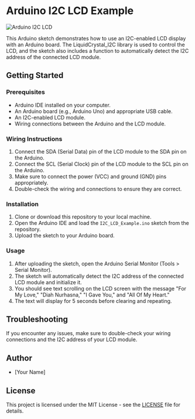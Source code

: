# Arduino I2C LCD Example

![Arduino I2C LCD](https://unreliablecode.github.io/Arduino-I2C-LCD-Example/arduino.png)

This Arduino sketch demonstrates how to use an I2C-enabled LCD display with an Arduino board. The LiquidCrystal_I2C library is used to control the LCD, and the sketch also includes a function to automatically detect the I2C address of the connected LCD module.

## Getting Started

### Prerequisites

- Arduino IDE installed on your computer.
- An Arduino board (e.g., Arduino Uno) and appropriate USB cable.
- An I2C-enabled LCD module.
- Wiring connections between the Arduino and the LCD module.

### Wiring Instructions

1. Connect the SDA (Serial Data) pin of the LCD module to the SDA pin on the Arduino.
2. Connect the SCL (Serial Clock) pin of the LCD module to the SCL pin on the Arduino.
3. Make sure to connect the power (VCC) and ground (GND) pins appropriately.
4. Double-check the wiring and connections to ensure they are correct.

### Installation

1. Clone or download this repository to your local machine.
2. Open the Arduino IDE and load the `I2C_LCD_Example.ino` sketch from the repository.
3. Upload the sketch to your Arduino board.

### Usage

1. After uploading the sketch, open the Arduino Serial Monitor (Tools > Serial Monitor).
2. The sketch will automatically detect the I2C address of the connected LCD module and initialize it.
3. You should see text scrolling on the LCD screen with the message "For My Love," "Diah Nurhasna," "I Gave You," and "All Of My Heart."
4. The text will display for 5 seconds before clearing and repeating.

## Troubleshooting

If you encounter any issues, make sure to double-check your wiring connections and the I2C address of your LCD module.

## Author

- [Your Name]

## License

This project is licensed under the MIT License - see the [LICENSE](LICENSE) file for details.
